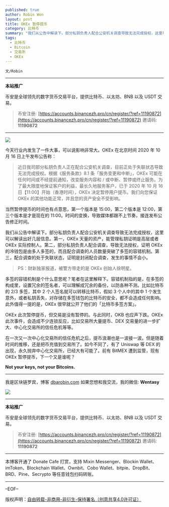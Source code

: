```yaml
---
published: true
author: Robin Wen
layout: post
title: OKEx 暂停提币
category: 比特币
summary: "我们从公告中解读下。部分私钥负责人配合公安机关调查导致无法完成授权，这里可以解读出好几层信息。第一，OKEx 天量的资产，能管理私钥证明是高层或者 OKEx 实际控制人。第二，部分私钥负责人配合调查，导致无法授权，证明 OKEx 的冷钱包是由多人多签的，而且配合调查的人员数量突破了多签的容错机制。第三，配合调查的处于失联状态，证明是封闭配合调查，发生的事情不会小。在一次又一次中心化交易所的信任危机之后，提币浪潮也是一波接一波。但是随着时间的推移，还是把币充值到交易所了。如今不同了，有了 Uniswap 等 DEX 的出现，永久抛弃中心化交易所，已经大有可能了。前有 BitMEX 遭到监管，现有 OKEx 暂停提币，下一个又是谁呢？"
tags:
  - 比特币
  - Bitcoin
  - 交易所
  - OKEx
---
```


`文/Robin`

***

**本站推广**

币安是全球领先的数字货币交易平台，提供比特币、以太坊、BNB 以及 USDT 交易。

> 币安注册: [https://accounts.binancezh.pro/cn/register/?ref=11190872](https://accounts.binancezh.pro/cn/register/?ref=11190872)
> 邀请码: **11190872**

***

![](https://cdn.dbarobin.com/qm9ynfj.png)

今天行业内发生了一件大事，可以说影响非常大。OKEx 在北京时间 2020 年 10 月 16 日上午发布公告称：

> 近日我司部分私钥负责人正在配合公安机关调查，目前正处于失联状态导致无法完成授权。根据《服务条款》8.1 条「服务变更和中断」，OKEx 可能在任何时间或不经提前通知，改变服务内容和 / 或中断、暂停或终止服务。为了最大限度地保证客户的利益，最长久地服务客户，已于 2020 年 10 月 16 日【11:00】开始（香港时间），OKEx 决定暂停用户提币。我们向您保证 OKEx 的其他功能正常，并且您的资产安全不受影响。

当然暂停提币的时间也有点意思，第一个版本是 15:00，第二个版本是 12:00，第三个版本是才是现在的 11:00。时间的变换，导致媒体都跟不上节奏，接连发布公告修正时间。

我们从公告中解读下。部分私钥负责人配合公安机关调查导致无法完成授权，这里可以解读出好几层信息。第一，OKEx 天量的资产，能管理私钥证明是高层或者 OKEx 实际控制人。第二，部分私钥负责人配合调查，导致无法授权，证明 OKEx 的冷钱包是由多人多签的，而且配合调查的人员数量突破了多签的容错机制。第三，配合调查的处于失联状态，证明是封闭配合调查，发生的事情不会小。

> PS：财新独家报道，被警方带走的是 OKEx 创始人徐明星。

多签的容错机制是个什么意思呢？笔者在这里解释下。容错机制指的是，在多签的构成里，设置冗余的签名者，可以理解成冗余的备份，以防各种不测。比如比特币的 2/3 多签，其中 2 个人签名就可以转移比特币，假如 3 个人中的其中 1 个发生意外，或者私钥丢失，对存储在多签钱包的比特币的安全，都不会造成任何影响。此外值得一提的是，OKEx 很早就公开了他们的「比特币多签方案」。

OKEx 此次暂停提币，但交易是没有暂停的。与此同时，OKB 也应声下跌。OKEx 此次事件，会造成不少连锁反应，比如交易所大量提币、DEX 交易量的进一步扩大、中心化交易所的信任危机等等。

在一次又一次中心化交易所的信任危机之后，提币浪潮也是一波接一波。但是随着时间的推移，还是把币充值到交易所了。如今不同了，有了 Uniswap 等 DEX 的出现，永久抛弃中心化交易所，已经大有可能了。前有 BitMEX 遭到监管，现有 OKEx 暂停提币，下一个又是谁呢？

**Not your keys, not your Bitcoins.**

***

我是区块链罗宾，博客 [dbarobin.com](https://dbarobin.com/)
如果您想和我交流，我的微信: **Wentasy**

![](https://cdn.dbarobin.com/v4yywe2.png)

***

**本站推广**

币安是全球领先的数字货币交易平台，提供比特币、以太坊、BNB 以及 USDT 交易。

> 币安注册: [https://accounts.binancezh.pro/cn/register/?ref=11190872](https://accounts.binancezh.pro/cn/register/?ref=11190872)
> 邀请码: **11190872**

***

本博客开通了 Donate Cafe 打赏，支持 Mixin Messenger、Blockin Wallet、imToken、Blockchain Wallet、Ownbit、Cobo Wallet、bitpie、DropBit、BRD、Pine、Secrypto 等任意钱包扫码转账。

<center>
    <div class="--donate-button"
         data-button-id="f8b9df0d-af9a-460d-8258-d3f435445075"
    ></div>
</center>

***

–EOF–

版权声明：[自由转载-非商用-非衍生-保持署名（创意共享4.0许可证）](http://creativecommons.org/licenses/by-nc-nd/4.0/deed.zh)
